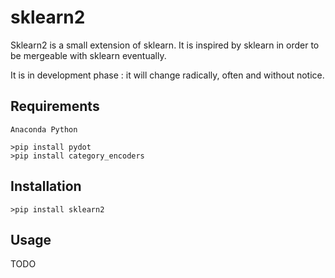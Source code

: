 # sklearn2

Sklearn2 is a small extension of sklearn. It is inspired by sklearn in order to be mergeable with sklearn eventually.

It is in development phase : it will change radically, often and without notice.

## Requirements

	Anaconda Python

	>pip install pydot
	>pip install category_encoders

## Installation

    >pip install sklearn2
   
## Usage

TODO
